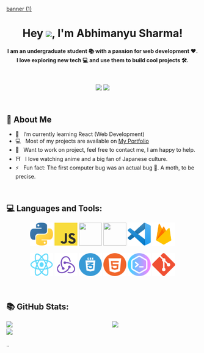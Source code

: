 [banner (1)](https://user-images.githubusercontent.com/53307443/123813124-45494300-d912-11eb-80e2-f07d8339ac9c.png)

<h1 align="center">Hey <img src="https://media.giphy.com/media/hvRJCLFzcasrR4ia7z/giphy.gif" width="28">, I'm Abhimanyu Sharma!</h1>

<h4 align="center">I am an undergraduate student 📚 with a passion for web development ❤️. I love exploring new tech 💻 and use them to build cool projects 🛠️.</h4>
<br/>

<div align="center">

[<img src="https://img.shields.io/badge/linkedin-%230077B5.svg?&style=for-the-badge&logo=linkedin&logoColor=white">](https://www.linkedin.com/in/abhi-sharma08/)
[<img src="https://img.shields.io/badge/Portfolio-%23000000.svg?&style=for-the-badge">](https://tech-geeks.tech/)
<!-- <img alt="followers" src="https://img.shields.io/github/followers/kartikthakurth40?color=236ad3&labelColor=1155ba&style=for-the-badge&logo=github&label=Follow"/> -->

</div> 
<br/>

## 🧐 About Me
- 🌱 &nbsp;  I’m currently learning React (Web Development) 
- 💻 &nbsp;  Most of my projects are available on [My Portfolio](https://tech-geeks.tech) 
- 💬 &nbsp;  Want to work on project, feel free to contact me, I am happy to help.
- ⛩️ &nbsp;  I love watching anime and a big fan of Japanese culture.
- ⚡ &nbsp;  Fun fact: The first computer bug was an actual bug 🐛. A moth, to be precise.
<br/>



## 💻 Languages and Tools:

<div align="center">
<img src="https://github.com/kartikth40/kartikth40/blob/main/logo/python.png?raw=true" height="60" width="60">
<img src="https://github.com/kartikth40/kartikth40/blob/main/logo/JS.png?raw=true" height="60" width="60">
<img src="https://cdn.iconscout.com/icon/free/png-512/node-js-1174925.png" height="60" width="60">
<img src="https://img.icons8.com/color/452/mongodb.png" height="60" width="60">
<img src="https://github.com/kartikth40/kartikth40/blob/main/logo/vs.png?raw=true" height="60" width="60">
<img src="https://github.com/kartikth40/kartikth40/blob/main/logo/firebase.png?raw=true" height="60" width="60">

<br />
<br />

<img src="https://github.com/kartikth40/kartikth40/blob/main/logo/react.png?raw=true" height="60" width="60">
<img src="https://github.com/kartikth40/kartikth40/blob/main/logo/redux.png?raw=true" height="60" width="60">
<img src="https://github.com/kartikth40/kartikth40/blob/main/logo/css.png?raw=true" height="60" width="60">
<img src="https://github.com/kartikth40/kartikth40/blob/main/logo/html.png?raw=true" height="60" width="60">
<img src="https://github.com/kartikth40/kartikth40/blob/main/logo/terminal.png?raw=true" height="60" width="60">
<img src="https://github.com/kartikth40/kartikth40/blob/main/logo/git.png?raw=true" height="60" width="60">


</div>
<br />
<br />

## 📚 GitHub Stats:


<img  src="https://github-readme-stats.vercel.app/api?username=kartikth40&show_icons=true&hide_border=true&theme=tokyonight" width="45%" align="right" >

<img  src="https://github-readme-streak-stats.herokuapp.com/?user=kartikth40&hide_border=true&theme=tokyonight" width="45%" >
<br />

<img src="https://activity-graph.herokuapp.com/graph?username=kartikth40&bg_color=1F222E&color=F8D866&line=F85D7F&point=FFFFFF&hide_border=false" />

..
